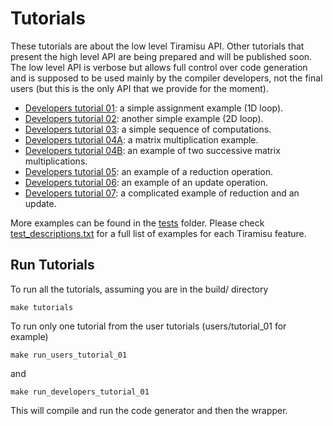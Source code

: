 # Tutorials

These tutorials are about the low level Tiramisu API.  Other tutorials that present the high level API are being prepared and will be published soon.  The low level API is verbose but allows full control over code generation and is supposed to be used mainly by the compiler developers, not the final users (but this is the only API that we provide for the moment).

- [Developers tutorial 01](developers/tutorial_01/tutorial_01.cpp): a simple assignment example (1D loop).
- [Developers tutorial 02](developers/tutorial_02/tutorial_02.cpp): another simple example (2D loop).
- [Developers tutorial 03](developers/tutorial_03/tutorial_03.cpp): a simple sequence of computations.
- [Developers tutorial 04A](developers/tutorial_04A/tutorial_04A.cpp): a matrix multiplication example.
- [Developers tutorial 04B](developers/tutorial_04B/tutorial_04B.cpp): an example of two successive matrix multiplications.
- [Developers tutorial 05](developers/tutorial_05/tutorial_05.cpp): an example of a reduction operation.
- [Developers tutorial 06](developers/tutorial_06/tutorial_06.cpp): an example of an update operation.
- [Developers tutorial 07](developers/tutorial_07/tutorial_07.cpp): a complicated example of reduction and an update.

More examples can be found in the [tests](tests/) folder. Please check [test_descriptions.txt](tests/test_descriptions.txt) for a full list of examples for each Tiramisu feature.

## Run Tutorials

To run all the tutorials, assuming you are in the build/ directory

    make tutorials
    
To run only one tutorial from the user tutorials (users/tutorial_01 for example)

    make run_users_tutorial_01

and

    make run_developers_tutorial_01
    
This will compile and run the code generator and then the wrapper.

